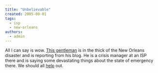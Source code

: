 ```yaml
---
title: "Unbelievable"
created: 2005-09-01
tags: 
  - isp
  - new-orleans
authors: 
  - admin
---
```


All I can say is wow. [This gentleman](http://www.livejournal.com/users/interdictor/) is in the thick of the New Orleans disaster and is reporting from his blog. He is a crisis manager at an ISP there and is saying some devastating things about the state of emergency there. We should all [help](http://www.redcross.org/) out.
